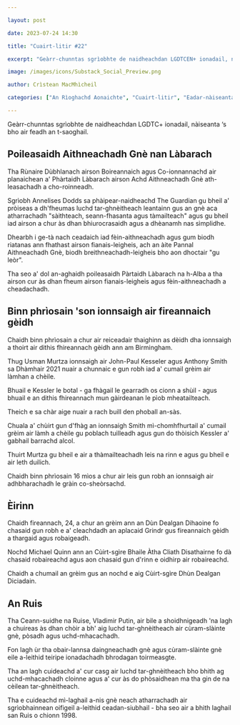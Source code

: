 ```yaml
---

layout: post

date: 2023-07-24 14:30

title: "Cuairt-litir #22"

excerpt: "Geàrr-chunntas sgrìobhte de naidheachdan LGDTCEN+ ionadail, nàiseanta ‘s bho air feadh an t-saoghail."

image: /images/icons/Substack_Social_Preview.png

author: Crìstean MacMhìcheil

categories: ["An Rìoghachd Aonaichte", "Cuairt-litir", "Eadar-nàiseanta", "Èirinn", "Lagh", "Poileataigs"]

---
```


Geàrr-chunntas sgrìobhte de naidheachdan LGDTC+ ionadail, nàiseanta ‘s bho air feadh an t-saoghail.

## Poileasaidh Aithneachadh Gnè nan Làbarach

Tha Rùnaire Dùbhlanach airson Boireannaich agus Co-ionnannachd air planaichean a' Phàrtaidh Làbarach airson Achd Aithneachadh Gnè ath-leasachadh a cho-roinneadh.

Sgrìobh Annelises Dodds sa phàipear-naidheachd The Guardian gu bheil a' pròiseas a dh'fheumas luchd tar-ghnèitheach leantainn gus an gnè aca atharrachadh "sàithteach, seann-fhasanta agus tàmailteach" agus gu bheil iad airson a chur às dhan bhiurocrasaidh agus a dhèanamh nas sìmplidhe.

Dhearbh i ge-tà nach ceadaich iad fèin-aithneachadh agus gum biodh riatanas ann fhathast airson fianais-leigheis, ach an àite Pannal Aithneachadh Gnè, biodh breithneachadh-leigheis bho aon dhoctair "gu leòr".

Tha seo a' dol an-aghaidh poileasaidh Pàrtaidh Làbarach na h-Alba a tha airson cur às dhan fheum airson fianais-leigheis agus fèin-aithneachadh a cheadachadh.

## Binn phrìosain 'son ionnsaigh air fireannaich gèidh

Chaidh binn phrìosain a chur air reiceadair thaighinn as dèidh dha ionnsaigh a thoirt air dithis fhireannach gèidh ann am Birmingham.

Thug Usman Murtza ionnsaigh air John-Paul Kesseler agus Anthony Smith sa Dhàmhair 2021 nuair a chunnaic e gun robh iad a' cumail grèim air làmhan a chèile.

Bhuail e Kessler le botal - ga fhàgail le gearradh os cionn a shùil - agus bhuail e an dithis fhireannach mun gàirdeanan le pìob mheatailteach.

Theich e sa chàr aige nuair a rach buill den phoball an-sàs.

Chuala a' chùirt gun d'fhàg an ionnsaigh Smith mì-chomhfhurtail a' cumail grèim air làmh a chèile gu poblach tuilleadh agus gun do thòisich Kessler a' gabhail barrachd alcol.

Thuirt Murtza gu bheil e air a thàmailteachadh leis na rinn e agus gu bheil e air leth duilich.

Chaidh binn phrìosain 16 mìos a chur air leis gun robh an ionnsaigh air adhbharachadh le gràin co-sheòrsachd.

## Èirinn

Chaidh fireannach, 24, a chur an grèim ann an Dùn Dealgan Dihaoine fo chasaid gun robh e a' cleachdadh an aplacaid Grindr gus fireannaich gèidh a thargaid agus robaigeadh.

Nochd Michael Quinn ann an Cùirt-sgìre Bhaile Àtha Cliath Disathairne fo dà chasaid robaireachd agus aon chasaid gun d'rinn e oidhirp air robaireachd.

Chaidh a chumail an grèim gus an nochd e aig Cùirt-sgìre Dhùn Dealgan Diciadain.

## An Ruis

Tha Ceann-suidhe na Ruise, Vladimir Putin, air bile a shoidhnigeadh 'na lagh a chuireas às dhan chòir a bh' aig luchd tar-ghnèitheach air cùram-slàinte gnè, pòsadh agus uchd-mhacachadh.

Fon lagh ùr tha obair-lannsa daingneachadh gnè agus cùram-slàinte gnè eile a-leithid teiripe ionadachadh bhrodagan toirmeasgte.

Tha an lagh cuideachd a' cur casg air luchd tar-ghnèitheach bho bhith ag uchd-mhacachadh cloinne agus a' cur às do phòsaidhean ma tha gin de na cèilean tar-ghnèitheach.

Tha e cuideachd mì-laghail a-nis gnè neach atharrachadh air sgrìobhainnean oifigeil a-leithid ceadan-siubhail - bha seo air a bhith laghail san Ruis o chionn 1998.
